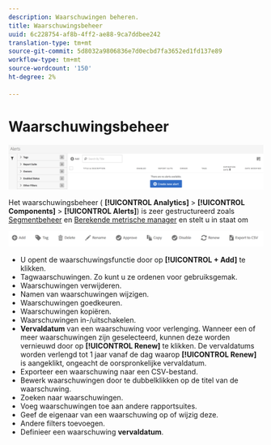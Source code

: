 ```yaml
---
description: Waarschuwingen beheren.
title: Waarschuwingsbeheer
uuid: 6c228754-af8b-4ff2-ae88-9ca7ddbee242
translation-type: tm+mt
source-git-commit: 5d8032a9806836e7d0ecbd7fa3652ed1fd137e89
workflow-type: tm+mt
source-wordcount: '150'
ht-degree: 2%

---
```



# Waarschuwingsbeheer

![](assets/alert-manager.png)

Het waarschuwingsbeheer ( **[!UICONTROL Analytics]** > **[!UICONTROL Components]** > **[!UICONTROL Alerts]**) is zeer gestructureerd zoals [Segmentbeheer](https://docs.adobe.com/content/help/en/analytics/components/segmentation/segmentation-workflow/seg-manage.html) en [Berekende metrische manager](https://docs.adobe.com/content/help/en/analytics/components/calculated-metrics/calcmetric-workflow/cm-manager.html) en stelt u in staat om

![](assets/alert-manager-tasks.png)

* U opent de waarschuwingsfunctie door op **[!UICONTROL + Add]** te klikken.
* Tagwaarschuwingen. Zo kunt u ze ordenen voor gebruiksgemak.
* Waarschuwingen verwijderen.
* Namen van waarschuwingen wijzigen.
* Waarschuwingen goedkeuren.
* Waarschuwingen kopiëren.
* Waarschuwingen in-/uitschakelen.
* **Vervaldatum** van een waarschuwing voor verlenging. Wanneer een of meer waarschuwingen zijn geselecteerd, kunnen deze worden vernieuwd door op **[!UICONTROL Renew]** te klikken. De vervaldatums worden verlengd tot 1 jaar vanaf de dag waarop **[!UICONTROL Renew]** is aangeklikt, ongeacht de oorspronkelijke vervaldatum.
* Exporteer een waarschuwing naar een CSV-bestand.
* Bewerk waarschuwingen door te dubbelklikken op de titel van de waarschuwing.
* Zoeken naar waarschuwingen.
* Voeg waarschuwingen toe aan andere rapportsuites.
* Geef de eigenaar van een waarschuwing op of wijzig deze.
* Andere filters toevoegen.
* Definieer een waarschuwing **vervaldatum**.

